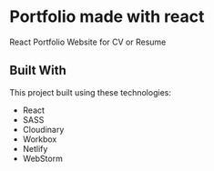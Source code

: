 # Portfolio made with react

React Portfolio Website for CV or Resume

## Built With

This project built using these technologies:
- React
- SASS
- Cloudinary
- Workbox
- Netlify
- WebStorm



